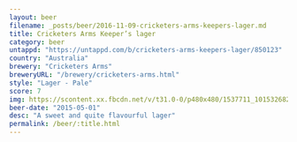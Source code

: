 ```yaml
---
layout: beer
filename: _posts/beer/2016-11-09-cricketers-arms-keepers-lager.md
title: Cricketers Arms Keeper’s lager
category: beer
untappd: "https://untappd.com/b/cricketers-arms-keepers-lager/850123"
country: "Australia"
brewery: "Cricketers Arms"
breweryURL: "/brewery/cricketers-arms.html"
style: "Lager - Pale"
score: 7
img: https://scontent.xx.fbcdn.net/v/t31.0-0/p480x480/1537711_10153268294383745_2698680166388774656_o.jpg?_nc_cat=111&oh=44bd84b3a2c2495eedb4b56c6264c095&oe=5C1B89DB
beer-date: "2015-05-01"
desc: "A sweet and quite flavourful lager"
permalink: /beer/:title.html
---
```

